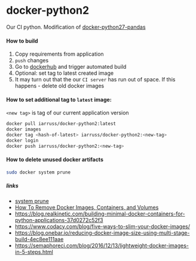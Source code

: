 # docker-python2

Our CI python. Modification of [docker-python27-pandas](https://github.com/serebrov/docker-python27-pandas)

#### How to build

1. Copy requirements from application
2. `push` changes
3. Go to [dockerhub](https://hub.docker.com/r/iarruss/docker-python2/~/settings/automated-builds/) and trigger automated build
4. Optional: set tag to latest created image
5. It may turn out that the our `CI server` has run out of space. If this happens - delete old docker images

#### How to set additional tag to `latest` image:

`<new tag>` is tag of our current application version

```bash
docker pull iarruss/docker-python2:latest
docker images
docker tag <hash-of-latest> iarruss/docker-python2:<new-tag>
docker login
docker push iarruss/docker-python2:<new-tag>
``` 

#### How to delete unused docker artifacts

```bash
sudo docker system prune
```
##### links
* [system prune](https://docs.docker.com/engine/reference/commandline/system_prune/#description)
* [How To Remove Docker Images, Containers, and Volumes](https://www.digitalocean.com/community/tutorials/how-to-remove-docker-images-containers-and-volumes)
* https://blog.realkinetic.com/building-minimal-docker-containers-for-python-applications-37d0272c52f3
* https://www.codacy.com/blog/five-ways-to-slim-your-docker-images/
* https://blog.onebar.io/reducing-docker-image-size-using-multi-stage-build-4ec8ee111aae
* https://semaphoreci.com/blog/2016/12/13/lightweight-docker-images-in-5-steps.html

